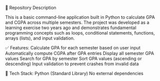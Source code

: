📌 Repository Description

This is a basic command-line application built in Python to calculate GPA and CGPA across multiple semesters. The project was developed as a learning exercise two years ago and demonstrates fundamental programming concepts such as loops, conditional statements, functions, arrays (lists), and input validation.

✅ Features:
Calculate GPA for each semester based on user input
Automatically compute CGPA after GPA entries
Display all semester GPA values
Search for GPA by semester
Sort GPA values (ascending or descending)
Input validation to prevent crashes from invalid data

📂 Tech Stack:
Python (Standard Library)
No external dependencies
